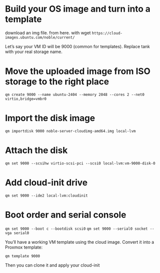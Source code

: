 # Build your OS image and turn into a template

download an img file. from here. with wget
`https://cloud-images.ubuntu.com/noble/current/`

Let’s say your VM ID will be 9000 (common for templates). Replace tank with your real storage name.
# Move the uploaded image from ISO storage to the right place
`qm create 9000 --name ubuntu-2404 --memory 2048 --cores 2 --net0 virtio,bridge=vmbr0`

# Import the disk image

`qm importdisk 9000 noble-server-cloudimg-amd64.img local-lvm`

# Attach the disk

`qm set 9000 --scsihw virtio-scsi-pci --scsi0 local-lvm:vm-9000-disk-0`

# Add cloud-init drive

`qm set 9000 --ide2 local-lvm:cloudinit`

# Boot order and serial console

`qm set 9000 --boot c --bootdisk scsi0`
`qm set 9000 --serial0 socket --vga serial0`
 
You’ll have a working VM template using the cloud image.
Convert it into a Proxmox template:
 
`qm template 9000`

Then you can clone it and apply your cloud-init 
 